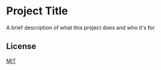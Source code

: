# Project Title

A brief description of what this project does and who it's for


## License
[MIT](https://choosealicense.com/licenses/mit/)

